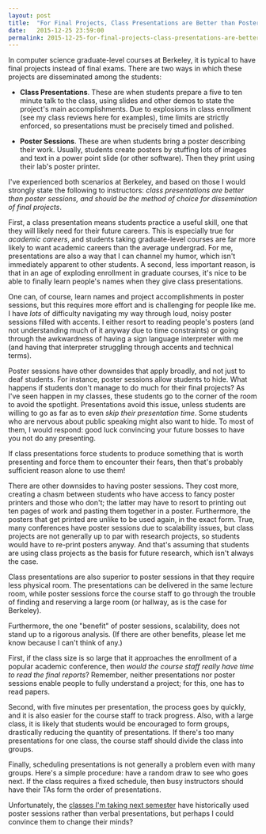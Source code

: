 ```yaml
---
layout: post
title:  "For Final Projects, Class Presentations are Better than Poster Sessions"
date:   2015-12-25 23:59:00
permalink: 2015-12-25-for-final-projects-class-presentations-are-better-than-poster-sessions
---
```


In computer science graduate-level courses at Berkeley, it is typical to have final projects instead
of final exams. There are two ways in which these projects are disseminated among the students:

- **Class Presentations**. These are when students prepare a five to ten minute talk to the class,
  using slides and other demos to state the project's main accomplishments. Due to explosions in
  class enrollment (see my class reviews here for examples), time limits are strictly enforced, so
  presentations must be precisely timed and polished.

- **Poster Sessions**. These are when students bring a poster describing their work. Usually,
  students create posters by stuffing lots of images and text in a power point slide (or other
  software). Then they print using their lab's poster printer.

I've experienced both scenarios at Berkeley, and based on those I would strongly state the following
to instructors: *class presentations are better than poster sessions, and should be the method of
choice for dissemination of final projects*.

First, a class presentation means students practice a useful skill, one that they will likely need
for their future careers. This is especially true for *academic careers*, and students taking
graduate-level courses are far more likely to want academic careers than the average undergrad.  For
me, presentations are also a way that I can channel my humor, which isn't immediately apparent to
other students. A second, less important reason, is that in an age of exploding enrollment in
graduate courses, it's nice to be able to finally learn people's names when they give class
presentations.

One can, of course, learn names and project accomplishments in poster sessions, but this requires
more effort and is challenging for people like me. I have *lots* of difficulty navigating my way
through loud, noisy poster sessions filled with accents. I either resort to reading people's posters
(and not understanding much of it anyway due to time constraints) or going through the awkwardness
of having a sign language interpreter with me (and having that interpreter struggling through
accents and technical terms).

Poster sessions have other downsides that apply broadly, and not just to deaf students. For
instance, poster sessions allow students to hide. What happens if students don't manage to do much
for their final projects? As I've seen happen in my classes, these students go to the corner of the
room to avoid the spotlight. Presentations avoid this issue, unless students are willing to go as
far as to even *skip their presentation time*. Some students who are nervous about public speaking
might also want to hide. To most of them, I would respond: good luck convincing your future bosses
to have you not do any presenting.

If class presentations force students to produce something that is worth presenting and force them
to encounter their fears, then that's probably sufficient reason alone to use them!

There are other downsides to having poster sessions. They cost more, creating a chasm between
students who have access to fancy poster printers and those who don't; the latter may have to resort
to printing out ten pages of work and pasting them together in a poster. Furthermore, the posters
that get printed are unlike to be used again, in the exact form. True, many conferences have poster
sessions due to scalability issues, but class projects are not generally up to par with research
projects, so students would have to re-print posters anyway. And that's assuming that students are
using class projects as the basis for future research, which isn't always the case.

Class presentations are also superior to poster sessions in that they require less physical room.
The presentations can be delivered in the same lecture room, while poster sessions force the course
staff to go through the trouble of finding and reserving a large room (or hallway, as is the case
for Berkeley).

Furthermore, the one "benefit" of poster sessions, scalability, does not stand up to a rigorous
analysis. (If there are other benefits, please let me know because I can't think of any.)

First, if the class size is so large that it approaches the enrollment of a popular academic
conference, then *would the course staff really have time to read the final reports*? Remember,
neither presentations nor poster sessions enable people to fully understand a project; for this, one
has to read papers.

Second, with five minutes per presentation, the process goes by quickly, and it is also easier for
the course staff to track progress. Also, with a large class, it is likely that students would be
encouraged to form groups, drastically reducing the quantity of presentations. If there's too many
presentations for one class, the course staff should divide the class into groups.

Finally, scheduling presentations is not generally a problem even with many groups. Here's a simple
procedure: have a random draw to see who goes next. If the class requires a fixed schedule, then
busy instructors should have their TAs form the order of presentations.

Unfortunately, the [classes I'm taking next semester][1] have historically used poster sessions
rather than verbal presentations, but perhaps I could convince them to change their minds?

[1]:http://danieltakeshi.github.io/2015-10-31-the-benefits-of-having-the-same-group-of-interpreters/
